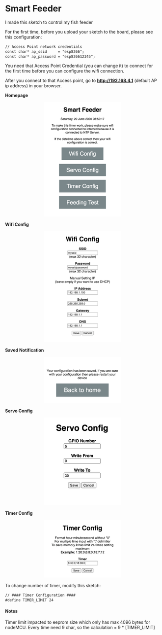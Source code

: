 # Smart Feeder

I made this sketch to control my fish feeder


For the first time, before you upload your sketch to the board, please see this configuration:

```
// Access Point network credentials
const char* ap_ssid     = "esp8266";
const char* ap_password = "esp826612345";
```

You need that Access Point Credential (you can change it) to connect for the first time before you can configure the wifi connection. 

After you connect to that Access point, go to **http://192.168.4.1** (default AP ip address) in your browser.

**Homepage**
<p align="center">
  <img src="https://raw.githubusercontent.com/ariyanki/esp8266/master/Docs/image/smart_feeder/homepage.png" width="250" title="hover text">
</p>


**Wifi Config**
<p align="center">
  <img src="https://raw.githubusercontent.com/ariyanki/esp8266/master/Docs/image/smart_feeder/wifi-config.png" width="250" title="hover text">
</p>

**Saved Notification**
<p align="center">
  <img src="https://raw.githubusercontent.com/ariyanki/esp8266/master/Docs/image/smart_feeder/saved-notif.png" width="250" title="hover text">
</p>

**Servo Config**
<p align="center">
  <img src="https://raw.githubusercontent.com/ariyanki/esp8266/master/Docs/image/smart_feeder/servo-config.png" width="250" title="hover text">
</p>

**Timer Config**
<p align="center">
  <img src="https://raw.githubusercontent.com/ariyanki/esp8266/master/Docs/image/smart_feeder/timer-config.png" width="250" title="hover text">
</p>

To change number of timer, modify this sketch:
```
// #### Timer Configuration ####
#define TIMER_LIMIT 24
```

#### Notes ####
Timer limit impacted to eeprom size which only has max 4096 bytes for nodeMCU. Every time need 9 char, so the calculation = 9 * [TIMER_LIMIT]

